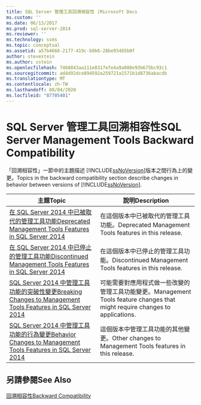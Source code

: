 ```yaml
---
title: SQL Server 管理工具回溯相容性 |Microsoft Docs
ms.custom: ''
ms.date: 06/13/2017
ms.prod: sql-server-2014
ms.reviewer: ''
ms.technology: ssms
ms.topic: conceptual
ms.assetid: a57b4666-2177-419c-b9b6-28be93485b0f
author: stevestein
ms.author: sstein
ms.openlocfilehash: 7468843aa111e8317efe4a9a088e93b675bc93c1
ms.sourcegitcommit: ad4d92dce894592a259721a1571b1d8736abacdb
ms.translationtype: MT
ms.contentlocale: zh-TW
ms.lasthandoff: 08/04/2020
ms.locfileid: "87705401"
---
```

# <a name="sql-server-management-tools-backward-compatibility"></a><span data-ttu-id="7005e-102">SQL Server 管理工具回溯相容性</span><span class="sxs-lookup"><span data-stu-id="7005e-102">SQL Server Management Tools Backward Compatibility</span></span>
  <span data-ttu-id="7005e-103">「回溯相容性」一節中的主題描述 [!INCLUDE[ssNoVersion](../includes/ssnoversion-md.md)]版本之間行為上的變更。</span><span class="sxs-lookup"><span data-stu-id="7005e-103">Topics in the backward compatibility section describe changes in behavior between versions of [!INCLUDE[ssNoVersion](../includes/ssnoversion-md.md)].</span></span>  
  
|<span data-ttu-id="7005e-104">**主題**</span><span class="sxs-lookup"><span data-stu-id="7005e-104">**Topic**</span></span>|<span data-ttu-id="7005e-105">**說明**</span><span class="sxs-lookup"><span data-stu-id="7005e-105">**Description**</span></span>|  
|---------------|---------------------|  
|[<span data-ttu-id="7005e-106">在 SQL Server 2014 中已被取代的管理工具功能</span><span class="sxs-lookup"><span data-stu-id="7005e-106">Deprecated Management Tools Features in SQL Server 2014</span></span>](../../2014/database-engine/deprecated-management-tools-features-in-sql-server-2014.md)|<span data-ttu-id="7005e-107">在這個版本中已被取代的管理工具功能。</span><span class="sxs-lookup"><span data-stu-id="7005e-107">Deprecated Management Tools features in this release.</span></span>|  
|[<span data-ttu-id="7005e-108">在 SQL Server 2014 中已停止的管理工具功能</span><span class="sxs-lookup"><span data-stu-id="7005e-108">Discontinued Management Tools Features in SQL Server 2014</span></span>](../../2014/database-engine/discontinued-management-tools-features-in-sql-server-2014.md)|<span data-ttu-id="7005e-109">在這個版本中已停止的管理工具功能。</span><span class="sxs-lookup"><span data-stu-id="7005e-109">Discontinued Management Tools features in this release.</span></span>|  
|[<span data-ttu-id="7005e-110">SQL Server 2014 中管理工具功能的突破性變更</span><span class="sxs-lookup"><span data-stu-id="7005e-110">Breaking Changes to Management Tools Features in SQL Server 2014</span></span>](../../2014/database-engine/breaking-changes-to-management-tools-features-in-sql-server-2014.md)|<span data-ttu-id="7005e-111">可能需要對應用程式做一些改變的管理工具功能變更。</span><span class="sxs-lookup"><span data-stu-id="7005e-111">Management Tools feature changes that might require changes to applications.</span></span>|  
|[<span data-ttu-id="7005e-112">SQL Server 2014 中管理工具功能的行為變更</span><span class="sxs-lookup"><span data-stu-id="7005e-112">Behavior Changes to Management Tools Features in SQL Server 2014</span></span>](../../2014/database-engine/behavior-changes-to-management-tools-features-in-sql-server-2014.md)|<span data-ttu-id="7005e-113">這個版本中管理工具功能的其他變更。</span><span class="sxs-lookup"><span data-stu-id="7005e-113">Other changes to Management Tools features in this release.</span></span>|  
  
## <a name="see-also"></a><span data-ttu-id="7005e-114">另請參閱</span><span class="sxs-lookup"><span data-stu-id="7005e-114">See Also</span></span>  
 [<span data-ttu-id="7005e-115">回溯相容性</span><span class="sxs-lookup"><span data-stu-id="7005e-115">Backward Compatibility</span></span>](../../2014/getting-started/backward-compatibility.md)  
  
  
